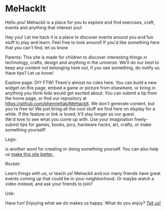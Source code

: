 MeHackIt
========
Hello.you! 
Mehackit is a place for you to explore and find exercises, craft, events and anything that interest you! 




Hey you! 
Let me hack it is a place to discover events around you and fun stuff to play and learn. Feel free to look around! 
If you'd like something here that you can't find, let us know 


Parents: This site is made for children to discover interesting things in technology, crafts, design and anything in the 
universe. We'll do our best to keep any content not belonging here out, if you see something, do notify us. 
Have tips? Let us know! 

Explore page: DIY FTW! 
There's almost no rules here. You can build a new widget on this page, embed a game or picture from elsewhere, or bring in 
anything you think kids would get excited about. You can submit a tip from the home page, or find our repository
at https://github.com/phenriettak/MeHackIt. 
We don't generate content, but you're free to! We just bring all the cool stuff we find here on display for a while. 
If the feature or link is loved, it'll stay longer as our guest.  
We'd love to see what you come up with. Use your imagination freely- submit tips for games, 
books, pics, hardware hacks, art, crafts, or make something yourself! 


Lego:

<p> <Hacking> is another word for creating or doing something yourself. 
You can also help us <a href="https://github.com/phenriettak/MeHackIt"> make this site better.</a> </p>


Rocket: <p> Learn things with us, or teach us! Mehackit and our many friends have great events coming up 
that could be in your neighborhood. Or maybe watch a video instead, and ask your friends to join? </p>

Usb: <p> Have fun! Enjoying what we do makes us happy. What do you enjoy? <a href="mailto:contact@mehackit.org">Tell us!</a></p>

